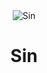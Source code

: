 <div align="center">
  <img src="https://github.com/user-attachments/assets/0a1fddca-70d1-4a2b-a919-780dbb606f7d" alt="Sin">
</div>
<div align="center">
  <h1>Sin</h1>
</div>
